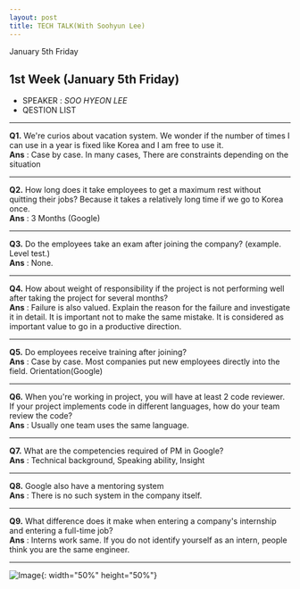 ```yaml
---
layout: post
title: TECH TALK(With Soohyun Lee)
---
```


January 5th Friday

## 1st Week (January 5th Friday)
- SPEAKER : *SOO HYEON LEE* 
- QESTION LIST <br> 

***

**Q1.** We're curios about vacation system. We wonder if the number of times I can use in a year is fixed like Korea and I am free to use it.  <br> 
**Ans** : Case by case. In many cases, There are constraints depending on the situation <br> 

***

**Q2.** How long does it take employees to get a maximum rest without quitting their jobs? Because it takes a relatively long time if we go to Korea once. <br>
**Ans** : 3 Months (Google) <br> 

***

**Q3.** Do the employees take an exam after joining the company?
(example. Level test.)<br>
**Ans** : None. <br> 

***

**Q4.** How about weight of responsibility if the project is not performing well after taking the project for several months?<br>
**Ans** : Failure is also valued. Explain the reason for the failure and investigate it in detail. It is important not to make the same mistake. It is considered as important value to go in a productive direction.<br> 

***

**Q5.** Do employees receive training after joining? <br>
**Ans** : Case by case. Most companies put new employees directly into the field. Orientation(Google)<br> 

***

**Q6.** When you're working in project, you will have at least 2 code reviewer. If your project implements code in different languages, how do your team review the code?<br>
**Ans** : Usually one team uses the same language.<br> 

***

**Q7.** What are the competencies required of PM in Google?<br>
**Ans** : Technical background, Speaking ability, Insight <br> 

***

**Q8.** Google also have a mentoring system<br>
**Ans** : There is no such system in the company itself.<br> 

***

**Q9.** What difference does it make when entering a company's internship and entering a full-time job?<br>
**Ans** : Interns work same. If you do not identify yourself as an intern, people think you are the same engineer.<br> 

***
![Image](../images/SV_techtalk/1st/180105.jpg "1"){: width="50%" height="50%"}
